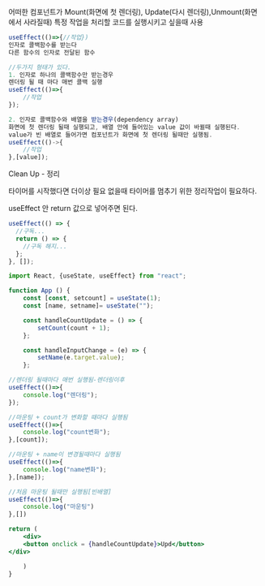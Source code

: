 어떠한 컴포넌트가 Mount(화면에 첫 렌더링), Update(다시 렌더링),Unmount(화면에서 사라질때) 특정 작업을 처리할 코드를 실행시키고 싶을때 사용

```jsx
useEffect(()=>{//작업})
인자로 콜백함수를 받는다
다른 함수의 인자로 전달된 함수

//두가지 형태가 있다.
1. 인자로 하나의 콜백함수만 받는경우
렌더링 될 때 마다 매번 콜백 실행
useEffect(()=>{
	//작업
});

2. 인자로 콜백함수와 배열을 받는경우(dependency array)
화면에 첫 렌더링 될때 실행되고, 배열 안에 들어있는 value 값이 바뀔때 실행된다.
value가 빈 배열로 들어가면 컴포넌트가 화면에 첫 렌더링 될때만 실행됨.
useEffect(()->{
	//작업
},[value]);
```

Clean Up - 정리

타이머를 시작했다면 더이상 필요 없을때 타이머를 멈추기 위한 정리작업이 필요하다.

useEffect 안 return 값으로 넣어주면 된다.

```jsx
useEffect(() => {
  //구독...
  return () => {
    //구독 해지...
  };
}, []);
```

```jsx
import React, {useState, useEffect} from "react";

function App () {
	const [const, setcount] = useState(1);
	const [name, setname]= useState("");

	const handleCountUpdate = () => {
		setCount(count + 1);
	};

	const handleInputChange = (e) => {
		setName(e.target.value);
	};

//렌더링 될때마다 매번 실행됨-렌더링이후
useEffect(()=>{
	console.log("렌더링");
});

//마운팅 + count가 변화할 때마다 실행됨
useEffect(()=>{
	console.log("count변화");
},[count]);

//마운팅 + name이 변경될때마다 실행됨
useEffect(()=>{
	console.log("name변화");
},[name]);

//처음 마운팅 될때만 실행됨[빈배열]
useEffect(()=>{
	console.log("마운팅")
},[])

return (
	<div>
	<button onclick = {handleCountUpdate}>Upd</button>
</div>

	)
}
```
